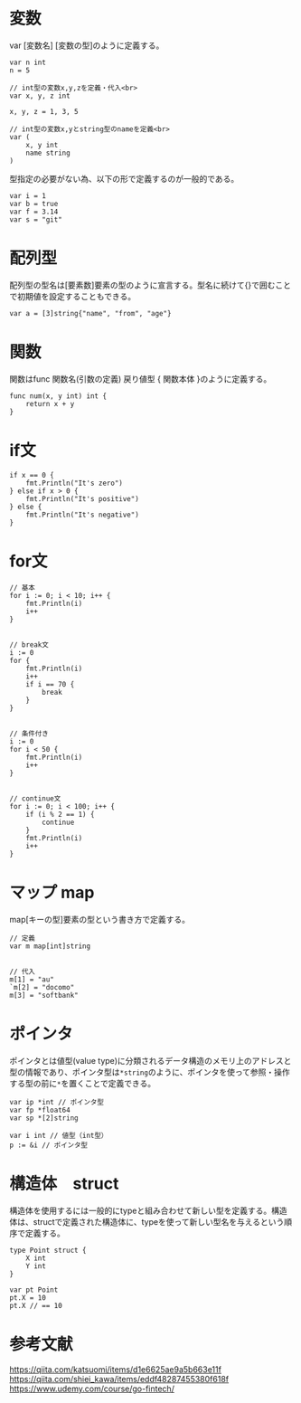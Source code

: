 # 変数
var [変数名] [変数の型]のように定義する。

``` 
var n int
n = 5

// int型の変数x,y,zを定義・代入<br>
var x, y, z int

x, y, z = 1, 3, 5

// int型の変数x,yとstring型のnameを定義<br>
var (
    x, y int
    name string
) 
```

型指定の必要がない為、以下の形で定義するのが一般的である。
``` 
var i = 1
var b = true
var f = 3.14
var s = "git"
``` 

# 配列型

配列型の型名は[要素数]要素の型のように宣言する。型名に続けて{}で囲むことで初期値を設定することもできる。
``` 
var a = [3]string{"name", "from", "age"}
``` 

# 関数
関数はfunc 関数名(引数の定義) 戻り値型 { 関数本体 }のように定義する。
``` 
func num(x, y int) int {
    return x + y
}
``` 

# if文
``` 
if x == 0 {
    fmt.Println("It's zero")
} else if x > 0 {
    fmt.Println("It's positive")
} else {
    fmt.Println("It's negative")
}
``` 
# for文

``` 
// 基本
for i := 0; i < 10; i++ {
    fmt.Println(i)
    i++
}


// break文
i := 0
for {
    fmt.Println(i)
    i++
    if i == 70 {
        break
    }
}


// 条件付き
i := 0
for i < 50 {
    fmt.Println(i)
    i++
}


// continue文
for i := 0; i < 100; i++ {
    if (i % 2 == 1) {
        continue
    }
    fmt.Println(i)
    i++
}
``` 

# マップ map
map[キーの型]要素の型という書き方で定義する。

``` 
// 定義
var m map[int]string


// 代入
m[1] = "au"
`m[2] = "docomo"
m[3] = "softbank"
``` 
# ポインタ
ポインタとは値型(value type)に分類されるデータ構造のメモリ上のアドレスと型の情報であり、ポインタ型は`*string`のように、ポインタを使って参照・操作する型の前に`*`を置くことで定義できる。

``` 
var ip *int // ポインタ型
var fp *float64
var sp *[2]string

var i int // 値型（int型）
p := &i // ポインタ型
``` 

# 構造体　struct
構造体を使用するには一般的にtypeと組み合わせて新しい型を定義する。構造体は、structで定義された構造体に、typeを使って新しい型名を与えるという順序で定義する。
``` 
type Point struct {
    X int
    Y int
}

var pt Point
pt.X = 10
pt.X // == 10
``` 
# 参考文献
https://qiita.com/katsuomi/items/d1e6625ae9a5b663e11f
https://qiita.com/shiei_kawa/items/eddf48287455380f618f
https://www.udemy.com/course/go-fintech/


